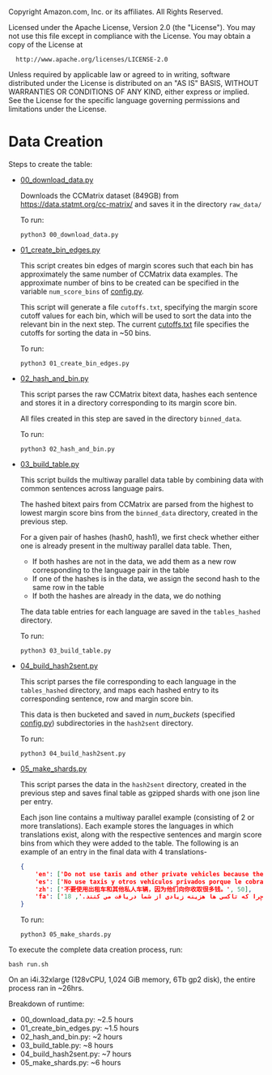 
  Copyright Amazon.com, Inc. or its affiliates. All Rights Reserved.
  
  Licensed under the Apache License, Version 2.0 (the "License").
  You may not use this file except in compliance with the License.
  You may obtain a copy of the License at
  
      http://www.apache.org/licenses/LICENSE-2.0
  
  Unless required by applicable law or agreed to in writing, software
  distributed under the License is distributed on an "AS IS" BASIS,
  WITHOUT WARRANTIES OR CONDITIONS OF ANY KIND, either express or implied.
  See the License for the specific language governing permissions and
  limitations under the License.

# Data Creation

Steps to create the table:

* [00_download_data.py](00_download_data.py)

    Downloads the CCMatrix dataset (849GB) from https://data.statmt.org/cc-matrix/ and saves it in the directory `raw_data/`

    To run:

    ```commandline
    python3 00_download_data.py
    ```

* [01_create_bin_edges.py](01_create_bin_edges.py)

    This script creates bin edges of margin scores such that each bin has approximately the same number of CCMatrix data examples. The approximate number of bins to be created can be specified in the variable `num_score_bins` of [config.py](config.py).
    
    This script will generate a file `cutoffs.txt`, specifying the margin score cutoff values for each bin, which will be used to sort the data into the relevant bin in the next step. The current [cutoffs.txt](cutoffs.txt) file specifies the cutoffs for sorting the data in ~50 bins.

    To run:

    ```commandline
    python3 01_create_bin_edges.py
    ```

* [02_hash_and_bin.py](02_hash_and_bin.py)

    This script parses the raw CCMatrix bitext data, hashes each sentence and stores it in a directory corresponding to its margin score bin.

    All files created in this step are saved in the directory `binned_data`.

    To run:

    ```commandline
    python3 02_hash_and_bin.py
    ```

* [03_build_table.py](03_build_table.py)

    This script builds the multiway parallel data table by combining data with common sentences across language pairs.

    The hashed bitext pairs from CCMatrix are parsed from the highest to lowest margin score bins from the `binned_data` directory, created in the previous step.

    For a given pair of hashes (hash0, hash1), we first check whether either one is already present in the multiway parallel data table. Then,

    * If both hashes are not in the data, we add them as a new row corresponding to the language pair in the table
    * If one of the hashes is in the data, we assign the second hash to the same row in the table
    * If both the hashes are already in the data, we do nothing

    The data table entries for each language are saved in the `tables_hashed` directory.

    To run:

    ```commandline
    python3 03_build_table.py
    ```

* [04_build_hash2sent.py](04_build_hash2sent.py)

    This script parses the file corresponding to each language in the `tables_hashed` directory, and maps each hashed entry to its corresponding sentence, row and margin score bin. 
    
    This data is then bucketed and saved in *num_buckets* (specified [config.py](config.py)) subdirectories in the `hash2sent` directory.

    To run:

    ```commandline
    python3 04_build_hash2sent.py
    ```


* [05_make_shards.py](05_make_shards.py)

    This script parses the data in the `hash2sent` directory, created in the previous step and saves final table as gzipped shards with one json line per entry.

    Each json line contains a multiway parallel example (consisting of 2 or more translations). Each example stores the languages in which translations exist, along with the respective sentences and margin score bins from which they were added to the table. The following is an example of an entry in the final data with 4 translations-

    ```json
    {
        'en': ['Do not use taxis and other private vehicles because they charge you a lot of money.', 50], 
        'es': ['No use taxis y otros vehículos privados porque le cobran mucho dinero.', 49], 
        'zh': ['不要使用出租车和其他私人车辆，因为他们向你收取很多钱。', 50], 
        'fa': ['از وسایل حمل و نقل عمومی استفاده کنید چرا که تاکسی ها هزینه زیادی از شما دریافت می کنند.', 18]
    }
    ```

    To run:

    ```commandline
    python3 05_make_shards.py
    ```


To execute the complete data creation process, run:

```commandline
bash run.sh
```

On an i4i.32xlarge (128vCPU, 1,024 GiB memory, 6Tb gp2 disk), the entire process ran in ~26hrs.

Breakdown of runtime:

* 00_download_data.py: ~2.5 hours
* 01_create_bin_edges.py: ~1.5 hours
* 02_hash_and_bin.py: ~2 hours
* 03_build_table.py: ~8 hours
* 04_build_hash2sent.py: ~7 hours
* 05_make_shards.py: ~6 hours